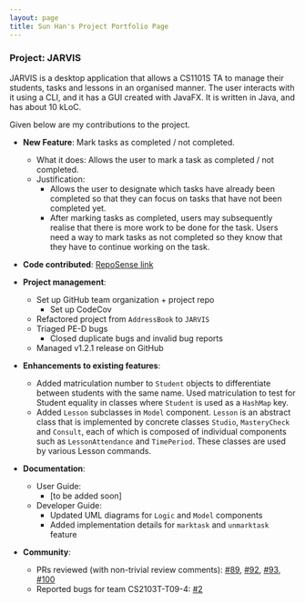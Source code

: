 ```yaml
---
layout: page
title: Sun Han's Project Portfolio Page
---
```


### Project: JARVIS

JARVIS is a desktop application that allows a CS1101S TA to manage their students, tasks and lessons in an organised manner. The user interacts with it using a CLI, and it has a GUI created with JavaFX. It is written in Java, and has about 10 kLoC.

Given below are my contributions to the project.

* **New Feature**: Mark tasks as completed / not completed. 
  * What it does: Allows the user to mark a task as completed / not completed.
  * Justification: 
    * Allows the user to designate which tasks have already been completed so that they can focus on tasks that have not been completed yet.
    * After marking tasks as completed, users may subsequently realise that there is more work to be done for the task. Users need a way to mark tasks as not completed so they know that they have to continue working on the task.

* **Code contributed**: [RepoSense link](https://nus-cs2103-ay2223s1.github.io/tp-dashboard/?search=neosunhan&breakdown=true)

* **Project management**:
  * Set up GitHub team organization + project repo
    * Set up CodeCov
  * Refactored project from `AddressBook` to `JARVIS`
  * Triaged PE-D bugs
    * Closed duplicate bugs and invalid bug reports
  * Managed v1.2.1 release on GitHub

* **Enhancements to existing features**:
  * Added matriculation number to `Student` objects to differentiate between students with the same name. Used matriculation to test for Student equality in classes where `Student` is used as a `HashMap` key.
  * Added `Lesson` subclasses in `Model` component. `Lesson` is an abstract class that is implemented by concrete classes `Studio`, `MasteryCheck` and `Consult`, each of which is composed of individual components such as `LessonAttendance` and `TimePeriod`. These classes are used by various Lesson commands.

* **Documentation**:
  * User Guide:
    * [to be added soon]
  * Developer Guide:
    * Updated UML diagrams for `Logic` and `Model` components
    * Added implementation details for `marktask` and `unmarktask` feature

* **Community**:
  * PRs reviewed (with non-trivial review comments): [#89](https://github.com/AY2223S1-CS2103T-T11-3/tp/pull/89), [#92](https://github.com/AY2223S1-CS2103T-T11-3/tp/pull/92), [#93](https://github.com/AY2223S1-CS2103T-T11-3/tp/pull/93), [#100](https://github.com/AY2223S1-CS2103T-T11-3/tp/pull/100)
  * Reported bugs for team CS2103T-T09-4: [#2](https://github.com/neosunhan/ped/issues/2)
